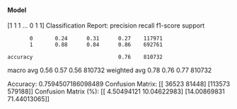 #### Model
[1 1 1 ... 0 1 1]
Classification Report:
              precision    recall  f1-score   support

           0       0.24      0.31      0.27    117971
           1       0.88      0.84      0.86    692761

    accuracy                           0.76    810732
   macro avg       0.56      0.57      0.56    810732
weighted avg       0.78      0.76      0.77    810732

Accuracy: 0.7594507186098489
Confusion Matrix:
[[ 36523  81448]
 [113573 579188]]
Confusion Matrix (%):
[[ 4.50494121 10.04622983]
 [14.00869831 71.44013065]]
